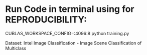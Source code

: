 # Run Code in terminal using for REPRODUCIBILITY:
CUBLAS_WORKSPACE_CONFIG=:4096:8 python training.py

Dataset: Intel Image Classification - Image Scene Classification of Multiclass
